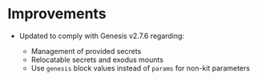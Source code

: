# Improvements

* Updated to comply with Genesis v2.7.6 regarding:

  * Management of provided secrets
  * Relocatable secrets and exodus mounts
  * Use `genesis` block values instead of `params` for non-kit parameters

